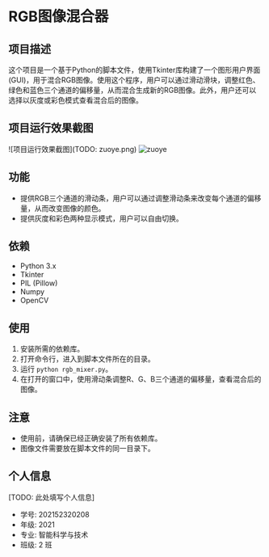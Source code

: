 # RGB图像混合器

## 项目描述
这个项目是一个基于Python的脚本文件，使用Tkinter库构建了一个图形用户界面(GUI)，用于混合RGB图像。使用这个程序，用户可以通过滑动滑块，调整红色、绿色和蓝色三个通道的偏移量，从而混合生成新的RGB图像。此外，用户还可以选择以灰度或彩色模式查看混合后的图像。

## 项目运行效果截图
![项目运行效果截图](TODO: zuoye.png)
![zuoye](https://github.com/KauBuo/RGB_mixer_homework/assets/116176798/44011f98-4209-4db9-93c3-a9d8e7d09a16)

## 功能
- 提供RGB三个通道的滑动条，用户可以通过调整滑动条来改变每个通道的偏移量，从而改变图像的颜色。
- 提供灰度和彩色两种显示模式，用户可以自由切换。

## 依赖
- Python 3.x
- Tkinter
- PIL (Pillow)
- Numpy
- OpenCV

## 使用
1. 安装所需的依赖库。
2. 打开命令行，进入到脚本文件所在的目录。
3. 运行 `python rgb_mixer.py`。
4. 在打开的窗口中，使用滑动条调整R、G、B三个通道的偏移量，查看混合后的图像。

## 注意
- 使用前，请确保已经正确安装了所有依赖库。
- 图像文件需要放在脚本文件的同一目录下。

## 个人信息
[TODO: 此处填写个人信息]
- 学号: 202152320208
- 年级: 2021
- 专业: 智能科学与技术
- 班级: 2 班
